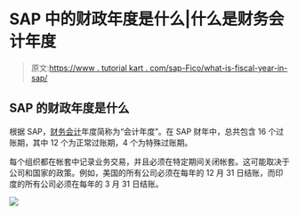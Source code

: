 # SAP 中的财政年度是什么|什么是财务会计年度

> 原文:[https://www . tutorial kart . com/sap-Fico/what-is-fiscal-year-in-sap/](https://www.tutorialkart.com/sap-fico/what-is-fiscal-year-in-sap/)

## SAP 的财政年度是什么

根据 SAP，[财务会计](https://www.tutorialkart.com/sap-fico/what-is-sap-financial-accounting-sap-fi/)年度简称为“会计年度”。在 SAP 财年中，总共包含 16 个过账期，其中 12 个为正常过账期，4 个为特殊过账期。

每个组织都在帐套中记录业务交易，并且必须在特定期间关闭帐套。这可能取决于公司和国家的政策。例如，美国的所有公司必须在每年的 12 月 31 日结账，而印度的所有公司必须在每年的 3 月 31 日结账。

[![](../Images/925da31b32d6bc3827932f6c8afb11bb.png)](https://www.tutorialkart.com/)